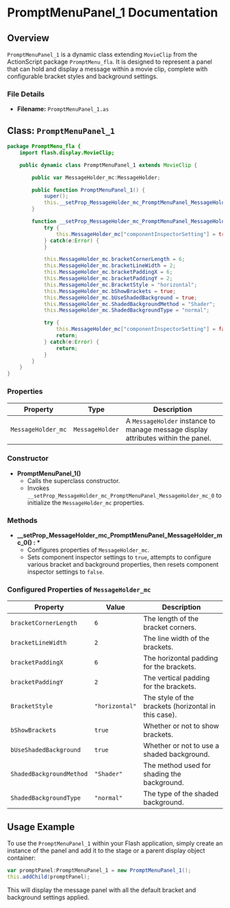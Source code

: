 # PromptMenuPanel_1 Documentation

## Overview

`PromptMenuPanel_1` is a dynamic class extending `MovieClip` from the ActionScript package `PromptMenu_fla`. It is designed to represent a panel that can hold and display a message within a movie clip, complete with configurable bracket styles and background settings.

### File Details
- **Filename:** `PromptMenuPanel_1.as`

## Class: `PromptMenuPanel_1`

```as
package PromptMenu_fla {
    import flash.display.MovieClip;

    public dynamic class PromptMenuPanel_1 extends MovieClip {

        public var MessageHolder_mc:MessageHolder;

        public function PromptMenuPanel_1() {
            super();
            this.__setProp_MessageHolder_mc_PromptMenuPanel_MessageHolder_mc_0();
        }

        function __setProp_MessageHolder_mc_PromptMenuPanel_MessageHolder_mc_0() : * {
            try {
                this.MessageHolder_mc["componentInspectorSetting"] = true;
            } catch(e:Error) {
            }

            this.MessageHolder_mc.bracketCornerLength = 6;
            this.MessageHolder_mc.bracketLineWidth = 2;
            this.MessageHolder_mc.bracketPaddingX = 6;
            this.MessageHolder_mc.bracketPaddingY = 2;
            this.MessageHolder_mc.BracketStyle = "horizontal";
            this.MessageHolder_mc.bShowBrackets = true;
            this.MessageHolder_mc.bUseShadedBackground = true;
            this.MessageHolder_mc.ShadedBackgroundMethod = "Shader";
            this.MessageHolder_mc.ShadedBackgroundType = "normal";

            try {
                this.MessageHolder_mc["componentInspectorSetting"] = false;
                return;
            } catch(e:Error) {
                return;
            }
        }
    }
}
```

### Properties

| Property                        | Type          | Description |
| ------------------------------- | ------------- | ----------- |
| `MessageHolder_mc`              | `MessageHolder` | A `MessageHolder` instance to manage message display attributes within the panel. |

### Constructor

- **PromptMenuPanel_1()**
  - Calls the superclass constructor.
  - Invokes `__setProp_MessageHolder_mc_PromptMenuPanel_MessageHolder_mc_0` to initialize the `MessageHolder_mc` properties.

### Methods

- **__setProp_MessageHolder_mc_PromptMenuPanel_MessageHolder_mc_0() : \***
  - Configures properties of `MessageHolder_mc`.
  - Sets component inspector settings to `true`, attempts to configure various bracket and background properties, then resets component inspector settings to `false`.

### Configured Properties of `MessageHolder_mc`

| Property | Value | Description |
| -------- | ----- | ----------- |
| `bracketCornerLength` | `6` | The length of the bracket corners. |
| `bracketLineWidth` | `2` | The line width of the brackets. |
| `bracketPaddingX` | `6` | The horizontal padding for the brackets. |
| `bracketPaddingY` | `2` | The vertical padding for the brackets. |
| `BracketStyle` | `"horizontal"` | The style of the brackets (horizontal in this case). |
| `bShowBrackets` | `true` | Whether or not to show brackets. |
| `bUseShadedBackground` | `true` | Whether or not to use a shaded background. |
| `ShadedBackgroundMethod` | `"Shader"` | The method used for shading the background. |
| `ShadedBackgroundType` | `"normal"` | The type of the shaded background. |

## Usage Example

To use the `PromptMenuPanel_1` within your Flash application, simply create an instance of the panel and add it to the stage or a parent display object container:

```as
var promptPanel:PromptMenuPanel_1 = new PromptMenuPanel_1();
this.addChild(promptPanel);
```

This will display the message panel with all the default bracket and background settings applied.
